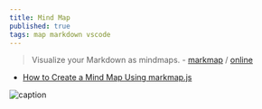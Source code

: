 ```yaml
---
title: Mind Map
published: true
tags: map markdown vscode
---
```

> Visualize your Markdown as mindmaps. - [markmap](https://github.com/markmap/markmap) / [online](https://github.com/markmap/markmap?tab=readme-ov-file)

- [How to Create a Mind Map Using markmap.js](https://mindmapexpert.com/review/how-to-create-a-mind-map-using-markmap-js/)

![caption](https://user-images.githubusercontent.com/3139113/97068999-5f9e8480-15ff-11eb-8222-43d26cecade5.png)